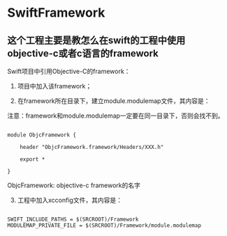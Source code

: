 # SwiftFramework


## 这个工程主要是教怎么在swift的工程中使用objective-c或者c语言的framework

Swift项目中引用Objective-C的framework：

1. 项目中加入该framework；

2. 在framework所在目录下，建立module.modulemap文件，其内容是：

注意：framework和module.modulemap一定要在同一目录下，否则会找不到。

<pre><code> 
module ObjcFramework {

    header "ObjcFramework.framework/Headers/XXX.h"
    
    export *
    
}
</pre></code>

ObjcFramework: objective-c framework的名字


3. 工程中加入xcconfig文件，其内容是：

<pre><code>
SWIFT_INCLUDE_PATHS = $(SRCROOT)/Framework
MODULEMAP_PRIVATE_FILE = $(SRCROOT)/Framework/module.modulemap
</pre></code>
